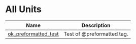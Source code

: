 # All Units


| Name | Description |
|---|---|
| [ok_preformatted_test](ok_preformatted_test.md) | Test of @preformatted tag. |

